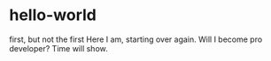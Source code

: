 # hello-world
first, but not the first
Here I am, starting over again.
Will I become pro developer?
Time will show.
